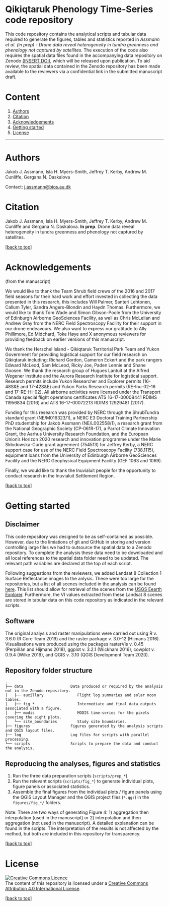 # Qikiqtaruk Phenology Time-Series code repository

This code repository contains the analytical scripts and tabular data required to generate the figures, tables and statistics reported in *Assmann et al. (in prep) - Drone data reveal heterogeneity in tundra greenness and phenology not captured by satellites*. The execution of the code also requires the spatial data files found in the accompanying data repository on Zenodo [(INSERT DOI)](www.zenodo.org), which will be released upon publication. To aid review, the spatial data contained in the Zenodo repository has been made available to the reviewers via a confidential link in the submitted manuscript draft.

# Content
1. [Authors](#Authors)
2. [Citation](#Citation)
3. [Acknowledgements](#Ackowledgements)
4. [Getting started](#Getting-started)
5. [License](#License)
---
# Authors
Jakob J. Assmann, Isla H. Myers-Smith, Jeffrey T. Kerby, Andrew M. Cunliffe, Gergana N. Daskalova

Contact: j.assmann@bios.au.dk

# Citation
Jakob J. Assmann, Isla H. Myers-Smith, Jeffrey T. Kerby, Andrew M. Cunliffe and Gergana N. Daskalova. **In prep**. Drone data reveal heterogeneity in tundra greenness and phenology not captured by satellites.

[\[back to top\]](#Qikiqtaruk-Phenology-Time-Series-Code-Repository)

# Acknowledgements 
(from the manuscript)

We would like to thank the Team Shrub field crews of the 2016 and 2017 field seasons for their hard work and effort invested in collecting the data presented in this research, this includes Will Palmer, Santeri Lehtonen, Callum Tyler, Sandra Angers-Blondin and Haydn Thomas. Furthermore, we would like to thank Tom Wade and Simon Gibson-Poole from the University of Edinburgh Airborne GeoSciences Facility, as well as Chris McLellan and Andrew Gray from the NERC Field Spectroscopy Facility for their support in our drone endeavours. We also want to express our gratitude to Ally Phillimore, Ed Midchard, Toke Høye and X anonymous reviewers for providing feedback on earlier versions of this manuscript. 

We thank the Herschel Island - Qikiqtaruk Territorial Park Team and Yukon Government for providing logistical support for our field research on Qikiqtaruk including: Richard Gordon, Cameron Eckert and the park rangers Edward McLeod, Sam McLeod, Ricky Joe, Paden Lennie and Shane Goosen. We thank the research group of Hugues Lantuit at the Alfred Wegener Institute and the Aurora Research Institute for logistical support. Research permits include Yukon Researcher and Explorer permits (16-48S&E and 17-42S&E) and Yukon Parks Research permits (RE-Inu-02-16 and 17-RE-HI-02). All airborne activities were licensed under the Transport Canada special flight operations certificates ATS 16-17-00008441 RDIMS 11956834 (2016) and ATS 16-17-00072213 RDIMS 12929481 (2017).

Funding for this research was provided by NERC through the ShrubTundra standard grant (NE/M016323/1), a NERC E3 Doctoral Training Partnership PhD studentship for Jakob Assmann (NE/L002558/1), a research grant from the National Geographic Society (CP-061R-17), a Parrot Climate Innovation Grant, the Aarhus University Research Foundation, and the European Union’s Horizon 2020 research and innovation programme under the Marie Skłodowska-Curie grant agreement (754513) for Jeffrey Kerby, a NERC support case for use of the NERC Field Spectroscopy Facility (738.1115), equipment loans from the University of Edinburgh Airborne GeoSciences Facility and the NERC Geophysical Equipment Facility (GEF 1063 and 1069).

Finally, we would like to thank the Inuvialuit people for the opportunity to conduct research in the Inuvialuit Settlement Region.

[\[back to top\]](#Qikiqtaruk-Phenology-Time-Series-Code-Repository)

# Getting started

## Disclaimer

This code repository was designed to be as self-contained as possible. However, due to the limiations of git and GitHub in storing and version controlling large files we had to outsource the spatial data to a Zenodo repository. To complete the analysis these data need to be downloaded and all local references to the spatial data folder need to be updated. The relevant path variables are declared at the top of each script. 

Following suggestions from the reviewers, we added Landsat 8 Collection 1 Surface Reflectance images to the anlysis. These were too large for the repositories, but a list of all scenes included in the analysis can be found [here](data/auxillary/ls8_cloud_data.csv). This list should allow for retrieval of the scenes from the [USGS Eearth Explorer](https://earthexplorer.usgs.gov/). Furthermore, the VI values extracted from these Landsat 8 scenes are stored in tabular data on this code repository as indicated in the relevant scripts. 

## Software
The original analysis and raster manipulations were carried out using R v. 3.6.0 (R Core Team 2019) and the raster package v. 3.0-12 (Hijmans 2016). Visualisations were produced using the packages rasterVis v. 0.45 (Perpiñán and Hijmans 2018), ggplot v. 3.2.1 (Wickham 2016), cowplot v. 0.9.4 (Wilke 2019), and QGIS v. 3.10 (QGIS Development Team 2020).

## Repository folder structure
```
.
├── data                     Data produced or required by the analysis not in the Zenodo repository.
│   ├── auxillary               Flight log summaries and solar noon tables.    
│   ├── fig_*                   Intermediate and final data outputs associated with a figure. 
│   ├── modis                   MODIS time-series for the pixels covering the eight plots.
│   └── site_boundaries         Study site boundaries.
├── figures                  Figures generated by the analysis scripts and QGIS layout files.
├── log                      Log files for scripts with parallel processing.
└── scripts                  Scripts to prepare the data and conduct the analysis.
```

## Reproducing the analyses, figures and statistics
1. Run the three data preparation scripts (`scripts/prep_*`).
2. Run the relevant scripts (`scripts/fig_*`) to generate individual plots, figure panels or associated statistics.
3. Assemble the final figures from the individual plots / figure panels using the QGIS Layout Manager and the QGIS project files (`*.qgz`) in the `figures/fig_*/` folders.

Note: There are two ways of generating Figure 4: 1) aggregation then interpolation (used in the manuscript) or 2) interpolation and then aggregation (not used in the manuscript). A detailed explanation can be found in the scripts. The interpretation of the results is not affected by the method, but both are included in this repository for transparency. 

[\[back to top\]](#Qikiqtaruk-Phenology-Time-Series-Code-Repository)

# License 
<a rel="license" href="http://creativecommons.org/licenses/by/4.0/"><img alt="Creative Commons Licence" style="border-width:0" src="https://i.creativecommons.org/l/by/4.0/88x31.png" /></a><br />The content of this repository is licensed under a <a rel="license" href="http://creativecommons.org/licenses/by/4.0/">Creative Commons Attribution 4.0 International License</a>.

[\[back to top\]](#Qikiqtaruk-Phenology-Time-Series-Code-Repository)
